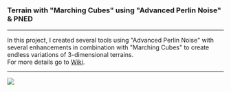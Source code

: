 ### Terrain with "Marching Cubes" using "Advanced Perlin Noise" & PNED
***
In this project, I created several tools using "Advanced Perlin Noise" with several enhancements in combination
with "Marching Cubes" to create endless variations of 3-dimensional terrains. </br>
For more details go to [Wiki](https://github.com/MauriceJohannssen/MarchingCubes/wiki).
***
![](pictures/exampleTerrain.png)
